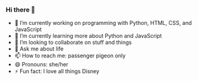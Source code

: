 ### Hi there 👋
- 🔭 I’m currently working on programming with Python, HTML, CSS, and JavaScript
- 🌱 I’m currently learning more about Python and JavaScript
- 👯 I’m looking to collaborate on stuff and things
- 💬 Ask me about life
- 📫 How to reach me: passenger pigeon only
- 😄 Pronouns: she/her
- ⚡ Fun fact: I love all things Disney
